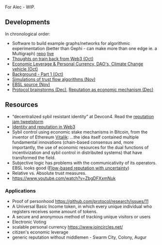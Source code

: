 
For Alec - WIP.

## Developments
In chronological order:

 - Software to build example graphs/networks for algorithmic experimentation (better than Gephi - can make more than one edge ie. a Multigraph) [repo](https://stackblitz.com/edit/visualgraph-editor) [live](https://visualgraph-editor.stackblitz.io/)
 - [Thoughts on train back from Web3 (Oct)](https://gist.github.com/liamzebedee/c1bb4f79b67b3e7a39215b7ac3a80771)
 - [Economic Leverage & Personal Currency, DAO's, Climate Change vehicle (Oct)](https://slides.com/liamzebedee/retrust)
 - [Background - Part 1 (Oct)](https://medium.com/@liamzebedee/deriving-a-reliable-trust-protocol-that-scales-to-the-planet-pt-1-d994835cb008)
 - [Simulations of trust flow algorithms (Nov)](https://colab.research.google.com/drive/1BITXYa-b8BOwmrKh0czSUzQVeOdTc0Uj)
 - [EBSL source (Nov)](https://gist.github.com/liamzebedee/1f5c56d656ceba808a2e99e78e9f6160)
 - [Protocol brainstorms (Dec)](https://hackmd.io/3UVGjqBhSDKsr85nYiiIsw), [Reputation as economic mechanism (Dec)](https://hackmd.io/3UVGjqBhSDKsr85nYiiIsw)

## Resources
 - “decentralized sybil resistant identity” at Devcon4. Read the [reputation jam tweetstorm](https://twitter.com/sinahab/status/1027640621110984704)
 - [Identity and reputation in Web3](https://sinahab.com/2018/09/identity-and-reputation-in-web-3/)
 - Sybil control using economic stake mechanisms in Bitcoin, from the inventor of Ethereum [Vitalik](https://www.reddit.com/r/btc/comments/9szwi4/happy_whitepaper_day_xd/e8xxf4g/?utm_content=permalink&utm_medium=front&utm_source=reddit&utm_name=btc): ...the idea itself contained multiple fundamental innovations (chain-based consensus and, more importantly, the use of economic resources for the dual functions of incentivization and sybil control in distributed systems) that have transformed the field.
 - Subjective logic has problems with the communicativity of its operators. EBSL looks good ([Flow-based reputation with uncertainty](https://arxiv.org/pdf/1402.3319.pdf))
 - Relative vs. Absolute trust measures. 
 - https://www.youtube.com/watch?v=ZbgDFXxmNuk

### Applications
 - Proof of personhood https://github.com/protocol/research/issues/11
 - A Universal Basic Income token, in which every unique individual who registers receives some amount of tokens.
 - A secure and anonymous method of tracking unique visitors or users
 - Electronic Voting
 - scalable personal currency https://www.joincircles.net/
 - citizen's economic leverage
 - generic reputation without middlemen - Swarm City, Colony, Augur
